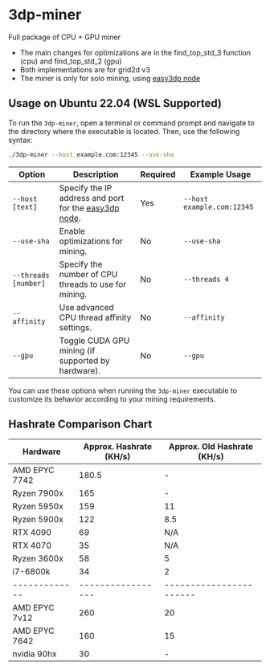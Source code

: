 # 3dp-miner
Full package of CPU + GPU miner

* The main changes for optimizations are in the find_top_std_3 function (cpu) and find_top_std_2 (gpu)
* Both implementations are for grid2d v3
* The miner is only for solo mining, using [easy3dp node](https://github.com/easy-3dp/3DP)

## Usage on Ubuntu 22.04 (WSL Supported)
To run the `3dp-miner`, open a terminal or command prompt and navigate to the directory where the executable is located. Then, use the following syntax:

```bash
./3dp-miner --host example.com:12345 --use-sha
```

| Option         | Description                                                                                   | Required | Example Usage                           |
|----------------|-----------------------------------------------------------------------------------------------|----------|-----------------------------------------|
| `--host [text]`  | Specify the IP address and port for the [easy3dp node](https://github.com/easy-3dp/3DP).                                         | Yes      | `--host example.com:12345`              |
| `--use-sha`      | Enable optimizations for mining.                                                             | No       | `--use-sha`                             |
| `--threads [number]` | Specify the number of CPU threads to use for mining.                                       | No       | `--threads 4`                           |
| `--affinity`     | Use advanced CPU thread affinity settings.                                                    | No       | `--affinity`                            |
| `--gpu`          | Toggle CUDA GPU mining (if supported by hardware).                                                 | No       | `--gpu`                                  |

You can use these options when running the `3dp-miner` executable to customize its behavior according to your mining requirements.

## Hashrate Comparison Chart

| Hardware    | Approx. Hashrate (KH/s) | Approx. Old Hashrate (KH/s) |
|-------------|-----------------|-----------------------|
| AMD EPYC 7742     | 180.5 | - |
| Ryzen 7900x       | 165   | - |
| Ryzen 5950x       | 159   | 11    |
| Ryzen 5900x       | 122   | 8.5   |
| RTX 4090          | 69    | N/A   |
| RTX 4070          | 35    | N/A   |
| Ryzen 3600x       | 58    | 5     |
| i7-6800k          | 34    | 2     |
|-------------|-----------------|-----------------------|
| AMD EPYC  7v12    | 260   | 20    |
| AMD EPYC  7642    | 160   | 15    |
| nvidia 90hx       | 30    | -     |
